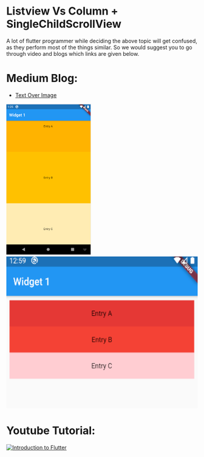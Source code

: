 # Listview Vs Column + SingleChildScrollView

A lot of flutter programmer while deciding the above topic will get confused, as they perform most of the things similar. So we would suggest you to go through video and blogs which links are given below. 



# Medium Blog:
- [Text Over Image](https://medium.com/flutterworld/flutter-problem-listview-vs-column-singlechildscrollview-43fdde0fa355)

<img src="assets/column.png" height="400" alt="Screenshot"/> 
<img src="assets/listview.png" height="400" alt="Screenshot"/> 



# Youtube Tutorial:

[![Introduction to Flutter](https://i.imgur.com/zejNJD8.png)](https://www.youtube.com/watch?v=eTZeZZOAj2E "Little red riding hood - Click to Watch!")


